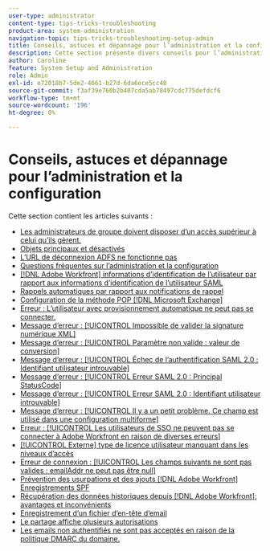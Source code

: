 ```yaml
---
user-type: administrator
content-type: tips-tricks-troubleshooting
product-area: system-administration
navigation-topic: tips-tricks-troubleshooting-setup-admin
title: Conseils, astuces et dépannage pour l’administration et la configuration
description: Cette section présente divers conseils pour l’administration du système Workfront de votre entreprise.
author: Caroline
feature: System Setup and Administration
role: Admin
exl-id: e72018b7-5de2-4661-b27d-6da6ece5cc48
source-git-commit: f3af39e760b2b407cda5ab78497cdc775defdcf6
workflow-type: tm+mt
source-wordcount: '196'
ht-degree: 0%

---
```


# Conseils, astuces et dépannage pour l’administration et la configuration

Cette section contient les articles suivants :

* [Les administrateurs de groupe doivent disposer d’un accès supérieur à celui qu’ils gèrent.](/help/quicksilver/administration-and-setup/tips-tricks-and-troubleshooting/group-admin-access-level.md)
* [Objets principaux et désactivés](../../administration-and-setup/tips-tricks-and-troubleshooting/acitve-and-deactivated-objects.md)
* [L’URL de déconnexion ADFS ne fonctionne pas](../../administration-and-setup/tips-tricks-and-troubleshooting/adfs-logout-url-doesnt-work.md)
* [Questions fréquentes sur l’administration et la configuration](../../administration-and-setup/tips-tricks-and-troubleshooting/admin-and-setup-faq.md)
* [[!DNL Adobe Workfront] informations d’identification de l’utilisateur par rapport aux informations d’identification de l’utilisateur SAML](../../administration-and-setup/tips-tricks-and-troubleshooting/wf-user-credentials-vs-saml-user-credentials.md)
* [Rappels automatiques par rapport aux notifications de rappel](../../administration-and-setup/tips-tricks-and-troubleshooting/auto-reminders-vs-reminder-notifications.md)
* [Configuration de la méthode POP [!DNL Microsoft Exchange]](../../administration-and-setup/tips-tricks-and-troubleshooting/configure-pop-ms-exchange.md)
* [Erreur : L’utilisateur avec provisionnement automatique ne peut pas se connecter.](../../administration-and-setup/tips-tricks-and-troubleshooting/error-auto-provisioned-user-cant-log-in.md)
* [Message d’erreur : [!UICONTROL Impossible de valider la signature numérique XML]](../../administration-and-setup/tips-tricks-and-troubleshooting/error-message-couldnt-validate-xml-digital-signature.md)
* [Message d’erreur : [!UICONTROL Paramètre non valide : valeur de conversion]](../../administration-and-setup/tips-tricks-and-troubleshooting/error-message-invalid-parameter-conversion-value.md)
* [Message d’erreur : [!UICONTROL Échec de l’authentification SAML 2.0 : Identifiant utilisateur introuvable]](../../administration-and-setup/tips-tricks-and-troubleshooting/error-message-saml-2-auth-failed-userid-not-found.md)
* [Message d’erreur : [!UICONTROL Erreur SAML 2.0 : Principal StatusCode]](../../administration-and-setup/tips-tricks-and-troubleshooting/error-message-saml-2-error-primary-statuscode.md)
* [Message d’erreur : [!UICONTROL Erreur SAML 2.0 : Identifiant utilisateur introuvable]](../../administration-and-setup/tips-tricks-and-troubleshooting/error-message-saml-2-error-user-identifier-not-found.md)
* [Message d’erreur : [!UICONTROL Il y a un petit problème. Ce champ est utilisé dans une configuration multiforme]](../../administration-and-setup/tips-tricks-and-troubleshooting/error-message-field-used-in-multi-form-config.md)
* [Erreur : [!UICONTROL Les utilisateurs de SSO ne peuvent pas se connecter à Adobe Workfront en raison de diverses erreurs]](../../administration-and-setup/tips-tricks-and-troubleshooting/error-sso-users-unable-log-in-various-errors.md)
* [[!UICONTROL Externe] type de licence utilisateur manquant dans les niveaux d’accès](../../administration-and-setup/tips-tricks-and-troubleshooting/external-user-license-type-missing-from-access-levels.md)
* [Erreur de connexion : [!UICONTROL Les champs suivants ne sont pas valides : emailAddr ne peut pas être null]](../../administration-and-setup/tips-tricks-and-troubleshooting/login-error-following-field-invalid-emailaddr-cant-be-null.md)
* [Prévention des usurpations et des ajouts [!DNL Adobe Workfront] Enregistrements SPF](../../administration-and-setup/tips-tricks-and-troubleshooting/prevent-spoofing-add-wf-spf-records.md)
* [Récupération des données historiques depuis [!DNL Adobe Workfront]: avantages et inconvénients](../../administration-and-setup/tips-tricks-and-troubleshooting/how-to-get-data-out-of-wf.md)
* [Enregistrement d’un fichier d’en-tête d’email](../../administration-and-setup/tips-tricks-and-troubleshooting/save-an-email-header-file.md)
* [Le partage affiche plusieurs autorisations](../../administration-and-setup/tips-tricks-and-troubleshooting/sharing-shows-more-than-1-permission.md)
* [Les emails non authentifiés ne sont pas acceptés en raison de la politique DMARC du domaine.](../../administration-and-setup/tips-tricks-and-troubleshooting/unauthenticated-email-not-accepted-domains-dmarc-policy.md)
